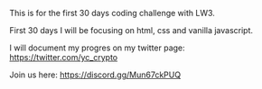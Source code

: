 This is for the first 30 days coding challenge with LW3.  
  
First 30 days I will be focusing on html, css and vanilla javascript. 
  
I will document my progres on my twitter page: https://twitter.com/yc_crypto  
  
Join us here: https://discord.gg/Mun67ckPUQ  
